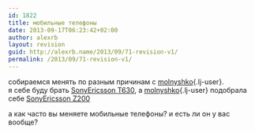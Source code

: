 ```yaml
---
id: 1822
title: мобильные телефоны
date: 2013-09-17T06:23:42+02:00
author: alexrb
layout: revision
guid: http://alexrb.name/2013/09/71-revision-v1/
permalink: /2013/09/71-revision-v1/
---
```

собираемся менять по разным причинам с [molnyshko](http://molnyshko.livejournal.com/){.lj-user}.  
я себе буду брать [SonyEricsson T630](http://market.mabila.ua/catalog/sonyericsson/276.art), а [molnyshko](http://molnyshko.livejournal.com/){.lj-user} подобрала себе [SonyEricsson Z200](http://market.mabila.ua/catalog/sonyericsson/278.art)

а как часто вы меняете мобильные телефоны? и есть ли он у вас вообще?